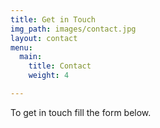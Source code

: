 ```yaml
---
title: Get in Touch
img_path: images/contact.jpg
layout: contact
menu:
  main:
    title: Contact
    weight: 4

---
```

To get in touch fill the form below.